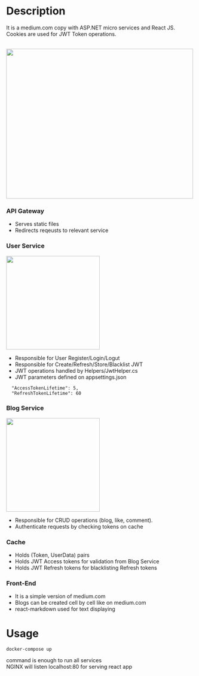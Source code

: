 # Description

It is a medium.com copy with ASP.NET micro services and React JS.<br>
Cookies are used for JWT Token operations.
<br>
<br>

<div>
  <img src="https://github.com/ercan5535/full-project/assets/67562422/2f3b78dd-4497-45f6-92a7-6e8bd593c80c" width="500" height="400">
</div>

### API Gateway
- Serves static files
- Redirects reqeusts to relevant service

### User Service
<div>
  <img src="https://github.com/ercan5535/full-project/assets/67562422/d802e4c4-c991-4bc2-85dd-b4551d784ad7" width="250" >
</div>

- Responsible for User Register/Login/Logut
- Responsible for Create/Refresh/Store/Blacklist JWT
- JWT operations handled by Helpers/JwtHelper.cs
- JWT parameters defined on appsettings.json
```
  "AccessTokenLifetime": 5,
  "RefreshTokenLifetime": 60
```

### Blog Service
<div>
  <img src="https://github.com/ercan5535/full-project/assets/67562422/a1a38e2a-eb23-4b44-b7e3-96ab46ae99b7" width="250" >
</div>

- Responsible for CRUD operations (blog, like, comment).
- Authenticate requests by checking tokens on cache


### Cache
- Holds (Token, UserData) pairs
- Holds JWT Access tokens for validation from Blog Service
- Holds JWT Refresh tokens for blacklisting Refresh tokens

### Front-End
- It is a simple version of medium.com
- Blogs can be created cell by cell like on medium.com
- react-markdown used for text displaying

# Usage
```
docker-compose up 
```
command is enough to run all services <br>
NGINX will listen localhost:80 for serving react app <br>
